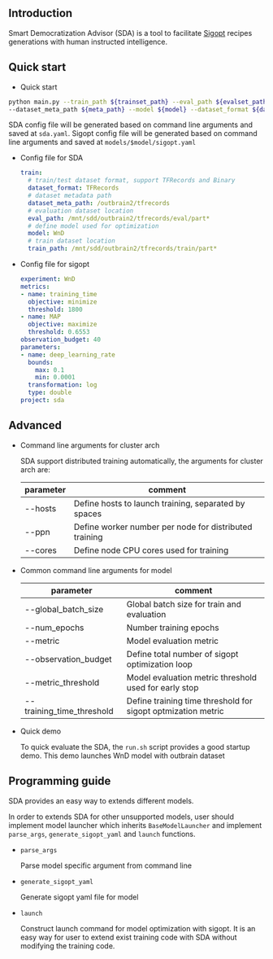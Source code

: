 ## Introduction

Smart Democratization Advisor (SDA) is a tool to facilitate [Sigopt](https://sigopt.com) recipes generations with human instructed intelligence.

## Quick start

* Quick start

```bash
python main.py --train_path ${trainset_path} --eval_path ${evalset_path} \
--dataset_meta_path ${meta_path} --model ${model} --dataset_format ${dataset_format}
```

SDA config file will be generated based on command line arguments and saved at `sda.yaml`.
Sigopt config file will be generated based on command line arguments and saved at `models/$model/sigopt.yaml`

* Config file for SDA

  ```yaml
  train:
    # train/test dataset format, support TFRecords and Binary
    dataset_format: TFRecords
    # dataset metadata path
    dataset_meta_path: /outbrain2/tfrecords
    # evaluation dataset location
    eval_path: /mnt/sdd/outbrain2/tfrecords/eval/part*
    # define model used for optimization
    model: WnD
    # train dataset location
    train_path: /mnt/sdd/outbrain2/tfrecords/train/part*
  ```

* Config file for sigopt

  ```yaml
  experiment: WnD
  metrics:
  - name: training_time
    objective: minimize
    threshold: 1800
  - name: MAP
    objective: maximize
    threshold: 0.6553
  observation_budget: 40
  parameters:
  - name: deep_learning_rate
    bounds:
      max: 0.1
      min: 0.0001
    transformation: log
    type: double
  project: sda
  ```

## Advanced

* Command line arguments for cluster arch

  SDA support distributed training automatically, the arguments for cluster arch are:

  | parameter | comment |
  | --------- | ------- |
  | --hosts | Define hosts to launch training, separated by spaces |
  | --ppn | Define worker number per node for distributed training |
  | --cores | Define node CPU cores used for training |

* Common command line arguments for model

  | parameter | comment |
  | --------- | ------- |
  | --global_batch_size | Global batch size for train and evaluation |
  | --num_epochs | Number training epochs |
  | --metric | Model evaluation metric |
  | --observation_budget | Define total number of sigopt optimization loop |
  | --metric_threshold | Model evaluation metric threshold used for early stop |
  | --training_time_threshold | Define training time threshold for sigopt optmization metric |

* Quick demo

  To quick evaluate the SDA, the `run.sh` script provides a good startup demo. This demo launches WnD model with outbrain dataset

## Programming guide

SDA provides an easy way to extends different models. 

In order to extends SDA for other unsupported models, user should implement model launcher which inherits `BaseModelLauncher` and implement `parse_args`, `generate_sigopt_yaml` and `launch` functions.

* `parse_args`

  Parse model specific argument from command line

* `generate_sigopt_yaml`

  Generate sigopt yaml file for model

* `launch`

  Construct launch command for model optimization with sigopt. It is an easy way for user to extend exist training code with SDA without modifying the training code.